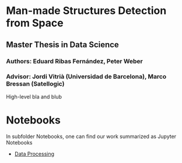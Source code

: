 # Man-made Structures Detection from Space

## Master Thesis in Data Science

### Authors: Eduard Ribas Fernández, Peter Weber

### Advisor: Jordi Vitrià (Universidad de Barcelona), Marco Bressan (Satellogic)

High-level bla and blub

# Notebooks

In subfolder Notebooks, one can find our work summarized as Jupyter Notebooks
* [Data Processing](Notebooks/USGS_Pipeline.ipynb)
